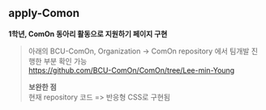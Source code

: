 ## apply-Comon
**1학년, ComOn 동아리 활동으로 지원하기 페이지 구현**
> 아래의 BCU-ComOn, Organization -> ComOn repository 에서 팀개발 진행한 부분 확인 가능 <br />
> https://github.com/BCU-ComOn/ComOn/tree/Lee-min-Young
>
> **보완한 점** <br />
> 현재 repository 코드 => 반응형 CSS로 구현됨
